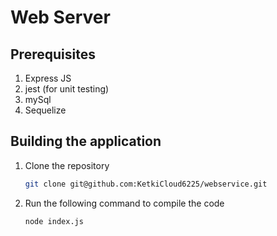 # Web Server

## Prerequisites
    
1. Express JS
2. jest (for unit testing)
3. mySql
4. Sequelize
## Building the application

1. Clone the repository

    ```sh
    git clone git@github.com:KetkiCloud6225/webservice.git
    ```


2. Run the following command to compile the code
   
   ```
   node index.js
   ```


